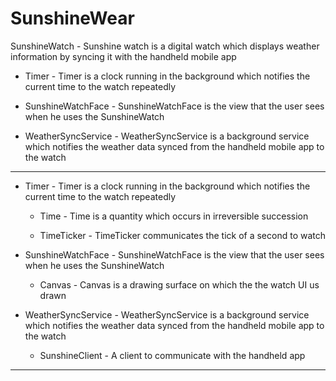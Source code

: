 SunshineWear
============

SunshineWatch - Sunshine watch is a digital watch which displays weather information
                by syncing it with the handheld mobile app

  - Timer - Timer is a clock running in the background which notifies the current time to
            the watch repeatedly

  - SunshineWatchFace - SunshineWatchFace is the view that the user sees when he uses the
                        SunshineWatch

  - WeatherSyncService - WeatherSyncService is a background service which notifies the weather
                         data synced from the handheld mobile app to the watch


------


  - Timer - Timer is a clock running in the background which notifies the current time to
            the watch repeatedly

      - Time - Time is a quantity which occurs in irreversible succession

      - TimeTicker - TimeTicker communicates the tick of a second to watch

  - SunshineWatchFace - SunshineWatchFace is the view that the user sees when he uses the
                        SunshineWatch

      - Canvas - Canvas is a drawing surface on which the the watch UI us drawn

  - WeatherSyncService - WeatherSyncService is a background service which notifies the weather
                           data synced from the handheld mobile app to the watch

      - SunshineClient - A client to communicate with the handheld app

------
